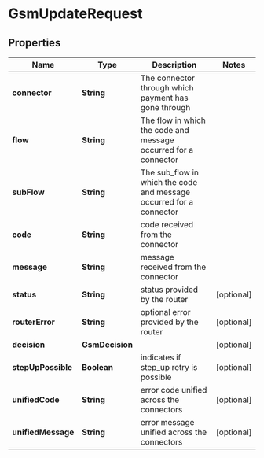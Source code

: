

# GsmUpdateRequest


## Properties

| Name | Type | Description | Notes |
|------------ | ------------- | ------------- | -------------|
|**connector** | **String** | The connector through which payment has gone through |  |
|**flow** | **String** | The flow in which the code and message occurred for a connector |  |
|**subFlow** | **String** | The sub_flow in which the code and message occurred  for a connector |  |
|**code** | **String** | code received from the connector |  |
|**message** | **String** | message received from the connector |  |
|**status** | **String** | status provided by the router |  [optional] |
|**routerError** | **String** | optional error provided by the router |  [optional] |
|**decision** | **GsmDecision** |  |  [optional] |
|**stepUpPossible** | **Boolean** | indicates if step_up retry is possible |  [optional] |
|**unifiedCode** | **String** | error code unified across the connectors |  [optional] |
|**unifiedMessage** | **String** | error message unified across the connectors |  [optional] |



